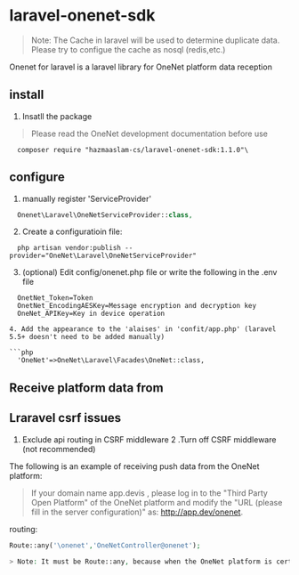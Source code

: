 # laravel-onenet-sdk

> Note: The Cache in laravel will be used to determine duplicate data. Please try to configue the cache as nosql (redis,etc.)

Onenet for laravel is a laravel library for OneNet platform data reception 

## install

1. Insatll the package 

> Please read the OneNet development documentation before use

```shell
  composer require "hazmaaslam-cs/laravel-onenet-sdk:1.1.0"\
```

## configure

1. manually register 'ServiceProvider'

```php
  Onenet\Laravel\OneNetServiceProvider::class,
```

2. Create a configuratioin file:

```shell
  php artisan vendor:publish --provider="OneNet\Laravel\OneNetServiceProvider"
```

3. (optional) Edit config/onenet.php file or write the following in the .env file

```.env
  OnetNet_Token=Token
  OnetNet_EncodingAESKey=Message encryption and decryption key
  OneNet_APIKey=Key in device operation
  
4. Add the appearance to the 'alaises' in 'confit/app.php' (laravel 5.5+ doesn't need to be added manually)

```php
  'OneNet'=>OneNet\Laravel\Facades\OneNet::class,
```

## Receive platform data from 

## Lraravel csrf issues

1. Exclude api routing in CSRF middleware
2 .Turn off CSRF middleware (not recommended)

The following is an example of receiving push data from the OneNet platform:

> If your domain name app.devis , please log in to the "Third Party Open Platform" of the OneNet platform and modify the "URL (please fill in the server configuration)" as: http://app.dev/onenet.

routing:

```php
Route::any('\onenet','OneNetController@onenet');

> Note: It must be Route::any, because when the OneNet platform is certified, it is when the GETplatform message is pushed.POST



